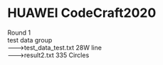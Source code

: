 # HUAWEI CodeCraft2020
Round 1<br>
test data group<br>
--->test_data_test.txt 28W line<br>
--->result2.txt        335 Circles<br>
